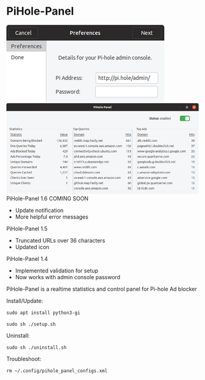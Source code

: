 # PiHole-Panel
![](firststartup.png)
![](mainwindow.png)
PiHole-Panel 1.6 COMING SOON
- Update notification
- More helpful error messages

PiHole-Panel 1.5
- Truncated URLs over 36 characters
- Updated icon

PiHole-Panel 1.4
- Implemented validation for setup
- Now works with admin console password 

PiHole-Panel is a realtime statistics and control panel for Pi-hole Ad blocker 

Install/Update:
```
sudo apt install python3-gi
```
```
sudo sh ./setup.sh
```

Uninstall:
```
sudo sh ./uninstall.sh
```

Troubleshoot:
```
rm ~/.config/pihole_panel_configs.xml
```
